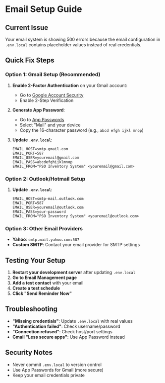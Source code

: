 # Email Setup Guide

## Current Issue
Your email system is showing 500 errors because the email configuration in `.env.local` contains placeholder values instead of real credentials.

## Quick Fix Steps

### Option 1: Gmail Setup (Recommended)

1. **Enable 2-Factor Authentication** on your Gmail account:
   - Go to [Google Account Security](https://myaccount.google.com/security)
   - Enable 2-Step Verification

2. **Generate App Password**:
   - Go to [App Passwords](https://support.google.com/accounts/answer/185833)
   - Select "Mail" and your device
   - Copy the 16-character password (e.g., `abcd efgh ijkl mnop`)

3. **Update `.env.local`**:
   ```env
   EMAIL_HOST=smtp.gmail.com
   EMAIL_PORT=587
   EMAIL_USER=youremail@gmail.com
   EMAIL_PASS=abcdefghijklmnop
   EMAIL_FROM="PSO Inventory System" <youremail@gmail.com>
   ```

### Option 2: Outlook/Hotmail Setup

1. **Update `.env.local`**:
   ```env
   EMAIL_HOST=smtp-mail.outlook.com
   EMAIL_PORT=587
   EMAIL_USER=youremail@outlook.com
   EMAIL_PASS=your-password
   EMAIL_FROM="PSO Inventory System" <youremail@outlook.com>
   ```

### Option 3: Other Email Providers

- **Yahoo**: `smtp.mail.yahoo.com:587`
- **Custom SMTP**: Contact your email provider for SMTP settings

## Testing Your Setup

1. **Restart your development server** after updating `.env.local`
2. **Go to Email Management page**
3. **Add a test contact** with your email
4. **Create a test schedule**
5. **Click "Send Reminder Now"**

## Troubleshooting

- **"Missing credentials"**: Update `.env.local` with real values
- **"Authentication failed"**: Check username/password
- **"Connection refused"**: Check host/port settings
- **Gmail "Less secure apps"**: Use App Password instead

## Security Notes

- Never commit `.env.local` to version control
- Use App Passwords for Gmail (more secure)
- Keep your email credentials private